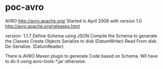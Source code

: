 poc-avro
========
AVRO
http://avro.apache.org/
Started in April 2009 with version 1.0
http://avro.apache.org/releases.html


version- 1.1.7
Define Schema using JSON
Compile the Schema to generate the Classes
Create Objects
Serialize to disk (DatumWriter)
Read From disk. De-Serialize.  (DatumReader)

There is AVRO Maven plugin to generate Code based on Schema. Wil have to do it using avro-tools-*.jar otherwise. 

